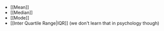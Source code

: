 * [[Mean]]
* [[Median]]
* [[Mode]]
* [[Inter Quartile Range|IQR]] (we don't learn that in psychology though)
